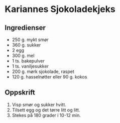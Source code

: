# Kariannes Sjokoladekjeks

## Ingredienser

* 250 g. mykt smør
* 360 g. sukker
* 2 egg
* 300 g. mel
* 1 ts. bakepulver
* 1 ts. vaniljesukker
* 200 g. mørk sjokolade, raspet
* 120 g. hasselnøtter eller 90 g. kokos

## Oppskrift

1. Visp smør og sukker hvitt.
2. Tilsett egg og det tørre litt og litt.
3. Stekes på 180 grader i 10-12 min.
